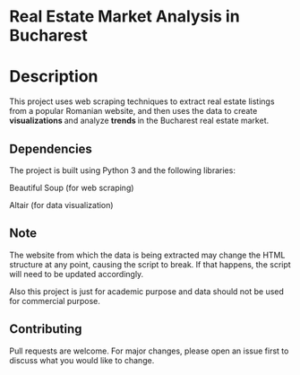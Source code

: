 <h1>Real Estate Market Analysis in Bucharest</h1>


<h1><b> Description </b></h1>
This project uses web scraping techniques to extract real estate listings from a popular Romanian website, and then uses the data to create <b> visualizations </b> and analyze <b> trends </b> in the Bucharest real estate market.

<h2><b> Dependencies </b></h2>

The project is built using Python 3 and the following libraries:

Beautiful Soup (for web scraping)

Altair (for data visualization)

<h2><b> Note </b></h2>
The website from which the data is being extracted may change the HTML structure at any point, causing the script to break. If that happens, the script will need to be updated accordingly.

Also this project is just for academic purpose and data should not be used for commercial purpose.

<h2><b> Contributing </b></h2>
Pull requests are welcome. For major changes, please open an issue first to discuss what you would like to change.

